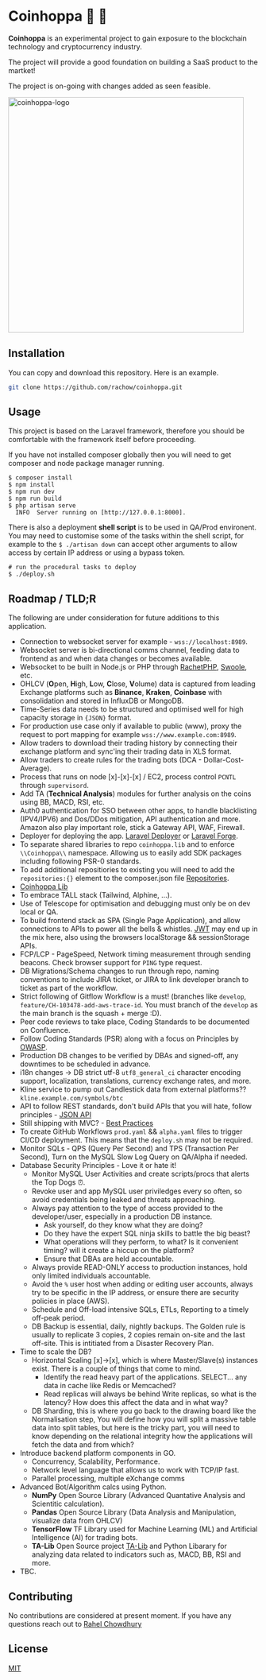 # Coinhoppa 🤖 🚀 

**Coinhoppa** is an experimental project to gain exposure to the blockchain technology and cryptocurrency industry. 

The project will provide a good foundation on building a SaaS product to the martket! 

The project is on-going with changes added as seen feasible.

<img width="474" alt="coinhoppa-logo" src="https://github.com/rachow/coinhoppa/assets/12745192/cd2e02f9-554f-4d9f-bc50-d2de5e8bfd07">

## Installation

You can copy and download this repository. Here is an example.

```bash
git clone https://github.com/rachow/coinhoppa.git
```

## Usage
This project is based on the Laravel framework, therefore you should be comfortable with the framework itself before proceeding. 

If you have not installed composer globally then you will need to get composer and node package manager running.

```shell
$ composer install
$ npm install
$ npm run dev
$ npm run build
$ php artisan serve
  INFO  Server running on [http://127.0.0.1:8000].
```
There is also a deployment **shell script** is to be used in QA/Prod environent. You may need to customise some of the tasks within the shell script, for example to the `$ ./artisan down` can accept other arguments to allow access by certain IP address or using a bypass token.

```
# run the procedural tasks to deploy
$ ./deploy.sh
```

## Roadmap / TLD;R

The following are under consideration for future additions to this application.

- Connection to websocket server for example - `wss://localhost:8989`.
- Websocket server is bi-directional comms channel, feeding data to frontend as and when data changes or becomes available.
- Websocket to be built in Node.js or PHP through [RachetPHP](http://socketo.me/), [Swoole](https://openswoole.com/), etc.
- OHLCV (**O**pen, **H**igh, **L**ow, **C**lose, **V**olume) data is captured from leading Exchange platforms such as **Binance**, **Kraken**, **Coinbase** with consolidation and stored in InfluxDB or MongoDB.
- Time-Series data needs to be structured and optimised well for high capacity storage in `{JSON}` format. 
- For production use case only if available to public (www), proxy the request to port mapping for example `wss://www.example.com:8989`.
- Allow traders to download their trading history by connecting their exchange platform and sync'ing their trading data in XLS format.
- Allow traders to create rules for the trading bots (DCA - Dollar-Cost-Average).
- Process that runs on node [x]-[x]-[x] / EC2, process control `PCNTL` through `supervisord`.
- Add TA (**Technical Analysis**) modules for further analysis on the coins using BB, MACD, RSI, etc.
- Auth0 authentication for SSO between other apps, to handle blacklisting (IPV4/IPV6) and Dos/DDos mitigation, API authentication and more. Amazon also play important role, stick a Gateway API, WAF, Firewall.
- Deployer for deploying the app. [Laravel Deployer](https://deployer.org/docs/7.x/recipe/laravel) or [Laravel Forge](https://forge.laravel.com/).
- To separate shared libraries to repo `coinhoppa.lib` and to enforce `\\Coinhoppa\\` namespace. Allowing us to easily add SDK packages including following PSR-0 standards. 
- To add additional repositiories to existing you will need to add the `repositories:{}` element to the composer.json file [Repositories](https://getcomposer.org/doc/05-repositories.md).
- [Coinhoppa Lib](https://github.com/rachow/coinhoppa.lib/tree/develop)
- To embrace TALL stack (Tailwind, Alphine, ...).
- Use of Telescope for optimisation and debugging must only be on dev local or QA.
- To build frontend stack as SPA (Single Page Application), and allow connections to APIs to power all the bells & whistles. [JWT](https://jwt.io/) may end up in the mix here, also using the browsers localStorage && sessionStorage APIs.
- FCP/LCP - PageSpeed, Network timing measurement through sending beacons. Check browser support for `PING` type request.
- DB Migrations/Schema changes to run through repo, naming conventions to include JIRA ticket, or JIRA to link developer branch to ticket as part of the workflow.
- Strict following of Gitflow Workflow is a must! (branches like `develop`, `feature/CH-103478-add-aws-trace-id`. You must branch of the `develop` as the main branch is the squash + merge :D).
- Peer code reviews to take place, Coding Standards to be documented on Confluence.
- Follow Coding Standards (PSR) along with a focus on Principles by [OWASP](https://owasp.org/).
- Production DB changes to be verified by DBAs and signed-off, any downtimes to be scheduled in advance.
- i18n changes -> DB strict utf-8 `utf8_general_ci` character encoding support, localization, translations, currency exchange rates, and more.
- Kline service to pump out Candlestick data from external platforms?? `kline.example.com/symbols/btc`
- API to follow REST standards, don't build APIs that you will hate, follow principles - [JSON API](https://jsonapi.org/)
- Still shipping with MVC? - [Best Practices](https://github.com/alexeymezenin/laravel-best-practices)
- To create GitHub Workflows `prod.yaml` && `alpha.yaml` files to trigger CI/CD deployment. This means that the `deploy.sh` may not be required.
- Monitor SQLs - QPS (Query Per Second) and TPS (Transaction Per Second), Turn on the MySQL Slow Log Query on QA/Alpha if needed.
- Database Security Principles - Love it or hate it!
  - Monitor MySQL User Activities and create scripts/procs that alerts the Top Dogs ⏰.
  - Revoke user and app MySQL user priviledges every so often, so avoid credentials being leaked and threats approaching.
  - Always pay attention to the type of access provided to the developer/user, especially in a production DB instance.
    - Ask yourself, do they know what they are doing?
    - Do they have the expert SQL ninja skills to battle the big beast?
    - What operations will they perform, to what? Is it convenient timing? will it create a hiccup on the platform?
    - Ensure that DBAs are held accountable.
  - Always provide READ-ONLY access to production instances, hold only limited individuals accountable.
  - Avoid the `%` user host when adding or editing user accounts, always try to be specific in the IP address, or ensure there are security policies in place (AWS).
  - Schedule and Off-load intensive SQLs, ETLs, Reporting to a timely off-peak period.
  - DB Backup is essential, daily, nightly backups. The Golden rule is usually to replicate 3 copies, 2 copies remain on-site and the last off-site. This is intitiated from a Disaster Recovery Plan.
- Time to scale the DB?
  - Horizontal Scaling [x]->[x], which is where Master/Slave(s) instances exist. There is a couple of things that come to mind.
    - Identify the read heavy part of the applications. SELECT... any data in cache like Redis or Memcached?
    - Read replicas will always be behind Write replicas, so what is the latency? How does this affect the data and in what way?
  - DB Sharding, this is where you go back to the drawing board like the Normalisation step, You will define how you will split a massive table data into split tables, but here is the tricky part, you will need to know depending on the relational integrity how the applications will fetch the data and from which?
- Introduce backend platform components in GO.
  - Concurrency, Scalability, Performance.
  - Network level language that allows us to work with TCP/IP fast.
  - Parallel processing, multiple eXchange comms 
- Advanced Bot/Algorithm calcs using Python.
    - **NumPy** Open Source Library (Advanced Quantative Analysis and Scientitic calculation).
    - **Pandas** Open Source Library (Data Analysis and Manipulation, visualize data from OHLCV)
    - **TensorFlow** TF Library used for Machine Learning (ML) and Artificial Intelligence (AI) for trading bots.
    - **TA-Lib** Open Source project [TA-Lib](https://ta-lib.org/) and Python Libarary for analyzing data related to indicators such as, MACD, BB, RSI and more. 
- TBC.

## Contributing

No contributions are considered at present moment. If you have any questions reach out to [Rahel Chowdhury](mailto:rahelahmed79@gmail.com)

## License

[MIT](https://choosealicense.com/licenses/mit/)
